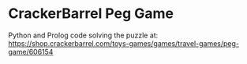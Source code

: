 # CrackerBarrel Peg Game
Python and Prolog code solving the puzzle at: https://shop.crackerbarrel.com/toys-games/games/travel-games/peg-game/606154
